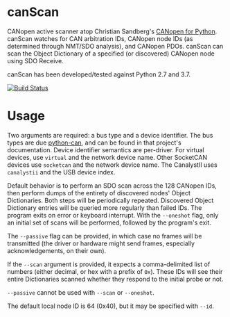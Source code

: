 # canScan

CANopen active scanner atop Christian Sandberg's
[CANopen for Python](https://github.com/christiansandberg/canopen). canScan
watches for CAN arbitration IDs, CANopen node IDs (as determined through
NMT/SDO analysis), and CANopen PDOs. canScan can scan the Object Dictionary
of a specified (or discovered) CANopen node using SDO Receive.

canScan has been developed/tested against Python 2.7 and 3.7.

[![Build Status](https://travis-ci.org/dankamongmen/canscan.svg?branch=master)](https://travis-ci.org/dankamongmen/canscan)

# Usage

Two arguments are required: a bus type and a device identifier. The bus types
are due [python-can](https://github.com/hardbyte/python-can), and can be found
in that project's documentation. Device identifier semantics are per-driver.
For virtual devices, use `virtual` and the network device name. Other SocketCAN
devices use `socketcan` and the network device name. The CanalystII uses
`canalystii` and the USB device index.

Default behavior is to perform an SDO scan across the 128 CANopen IDs, then
perform dumps of the entirety of discovered nodes' Object Dictionaries. Both
steps will be periodically repeated. Discovered Object Dictionary entries will
be queried more regularly than failed IDs. The program exits on error or
keyboard interrupt. With the `--oneshot` flag, only an initial set of scans
will be performed, followed by the program's exit.

The `--passive` flag can be provided, in which case no frames will be
transmitted (the driver or hardware might send frames, especially
acknowledgements, on their own).

If the `--scan` argument is provided, it expects a comma-delimited list of
numbers (either decimal, or hex with a prefix of `0x`). These IDs will see
their entire Dictionaries scanned whether they respond to the initial probe or
not.

`--passive` cannot be used with `--scan` or `--oneshot`.

The default local node ID is 64 (0x40), but it may be specified with `--id`.
